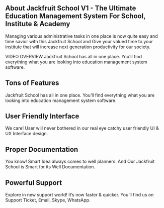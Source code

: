 ## About Jackfruit School V1 - The Ultimate Education Management System For School, Institute & Academy 

Managing various administrative tasks in one place is now quite easy and time savior with this Jackfruit School and Give your valued time to your institute that will increase next generation productivity for our society.

VIDEO OVERVIEW 
Jackfruit School has all in one place. You’ll find everything what you are looking into education management system software.


## Tons of Features
Jackfruit School has all in one place. You’ll find everything what you are looking into education management system software.

## User Friendly Interface
We care! User will never bothered in our real eye catchy user friendly UI & UX Interface design. 

## Proper Documentation
You know! Smart Idea always comes to well planners. And Our Jackfruit School is Smart for its Well Documentation. 


## Powerful Support
Explore in new support world! It’s now faster & quicker. You’ll find us on Support Ticket, Email, Skype, WhatsApp.


